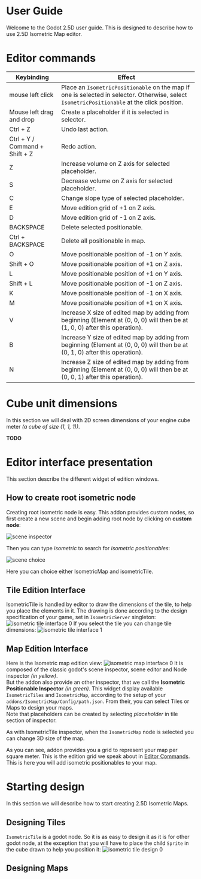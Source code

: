 # User Guide

Welcome to the Godot 2.5D user guide. This is designed to describe how to use 2.5D Isometric Map editor.

# Editor commands

| Keybinding                     | Effect                                                                                                                                       |
|--------------------------------|----------------------------------------------------------------------------------------------------------------------------------------------|
| mouse left click               | Place an `IsometricPositionable` on the map if one is selected in selector. Otherwise, select `IsometricPositionable` at the click position. |
| Mouse left drag and drop       | Create a placeholder if it is selected in selector.                                                                                          |
| Ctrl + Z                       | Undo last action.                                                                                                                            |
| Ctrl + Y / Command + Shift + Z | Redo action.                                                                                                                                 |
| Z                              | Increase volume on Z axis for selected placeholder.                                                                                          |
| S                              | Decrease volume on Z axis for selected placeholder.                                                                                          |
| C                              | Change slope type of selected placeholder.                                                                                                   |
| E                              | Move edition grid of +1 on Z axis.                                                                                                           |
| D                              | Move edition grid of -1 on Z axis.                                                                                                           |
| BACKSPACE                      | Delete selected positionable.                                                                                                                |
| Ctrl + BACKSPACE               | Delete all positionable in map.                                                                                                              |
| O                              | Move positionable position of -1 on Y axis.                                                                                                  |
| Shift + O                      | Move positionable position of +1 on Z axis.                                                                                                  |
| L                              | Move positionable position of +1 on Y axis.                                                                                                  |
| Shift + L                      | Move positionable position of -1 on Z axis.                                                                                                  |
| K                              | Move positionable position of -1 on X axis.                                                                                                  |
| M                              | Move positionable position of +1 on X axis.                                                                                                  |
| V                              | Increase X size of edited map by adding from beginning (Element at (0, 0, 0) will then be at (1, 0, 0) after this operation).                |
| B                              | Increase Y size of edited map by adding from beginning (Element at (0, 0, 0) will then be at (0, 1, 0) after this operation).                |
| N                              | Increase Z size of edited map by adding from beginning (Element at (0, 0, 0) will then be at (0, 0, 1) after this operation).                |

# Cube unit dimensions

In this section we will deal with 2D screen dimensions of your engine cube meter *(a cube of size (1, 1, 1))*.

**TODO**

# Editor interface presentation

This section describe the different widget of edition windows.

## How to create root isometric node

Creating root isometric node is easy. This addon provides custom nodes, so first create a new scene and begin adding
root node by clicking on **custom node**:

![scene inspector]

Then you can type *isometric* to search for *isometric positionables*:

![scene choice]

Here you can choice either IsometricMap and isometricTile.

## Tile Edition Interface

IsometricTile is handled by editor to draw the dimensions of the tile, to help you place the elements in it.
The drawing is done according to the design specification of your game, set in `IsometricServer` singleton:
![isometric tile interface 0]
If you select the tile you can change tile dimensions:
![isometric tile interface 1]

## Map Edition Interface

Here is the Isometric map edition view:
![isometric map interface 0]
It is composed of the classic godot's scene inspector, scene editor and Node inspector *(in yellow)*.  
But the addon also provide an other inspector, that we call the **Isometric Positionable Inspector** *(in green)*.
This widget display available `IsometricTiles` and `IsometricMap`, according to the setup of your
`addons/IsometricMap/Config/path.json`. From their, you can select Tiles or Maps to design your maps.  
Note that placeholders can be created by selecting *placeholder* in tile section
of inspector.

As with IsometricTile inspector, when the `IsometricMap` node is selected you can change 3D size of the map.

As you can see, addon provides you a grid to represent your map per square meter. This is the edition grid we speak
about in [Editor Commands](#editor-commands). This is here you will add isometric positionables to your map.

# Starting design

In this section we will describe how to start creating 2.5D Isometric Maps.

## Designing Tiles

`IsometricTile` is a godot node. So it is as easy to design it as it is for other godot node, at the exception that you
will have to place the child `Sprite` in the cube drawn to help you position it:
![isometric tile design 0]

## Designing Maps

[scene inspector]: png/scene_inspector.png
[scene choice]: png/scene_choice.png
[isometric tile interface 0]: png/isometric_tile_interface_0.png
[isometric tile interface 1]: png/isometric_tile_interface_1.png
[isometric map interface 0]: png/isometric_map_interface_0.png
[isometric tile design 0]: gif/isometric-tile-design-0.gif
